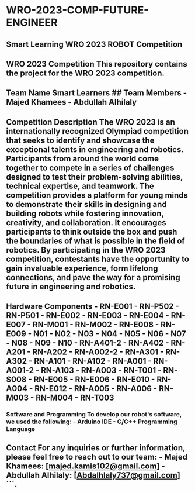 # WRO-2023-COMP-FUTURE-ENGINEER
## Smart Learning  WRO 2023 ROBOT Competition 
## WRO 2023 Competition This repository contains the project for the WRO 2023 competition.
## Team Name Smart Learners ## Team Members - Majed Khamees - Abdullah Alhilaly ## 
## Competition Description The WRO 2023 is an internationally recognized Olympiad competition that seeks to identify and showcase the exceptional talents in engineering and robotics. Participants from around the world come together to compete in a series of challenges designed to test their problem-solving abilities, technical expertise, and teamwork. The competition provides a platform for young minds to demonstrate their skills in designing and building robots while fostering innovation, creativity, and collaboration. It encourages participants to think outside the box and push the boundaries of what is possible in the field of robotics. By participating in the WRO 2023 competition, contestants have the opportunity to gain invaluable experience, form lifelong connections, and pave the way for a promising future in engineering and robotics. ##
## Hardware Components - RN-E001 - RN-P502 - RN-P501 - RN-E002 - RN-E003 - RN-E004 - RN-E007 - RN-M001 - RN-M002 - RN-E008 - RN-E009 - N01 - N02 - N03 - N04 - N05 - N06 - N07 - N08 - N09 - N10 - RN-A401-2 - RN-A402 - RN-A201 - RN-A202 - RN-A002-2 - RN-A301 - RN-A302 - RN-A101 - RN-A102 - RN-A001 - RN-A001-2 - RN-A103 - RN-A003 - RN-T001 - RN-S008 - RN-E005 - RN-E006 - RN-E010 - RN-A004 - RN-E012 - RN-A005 - RN-A006 - RN-M003 - RN-M004 - RN-T003
### Software and Programming To develop our robot's software, we used the following: - Arduino IDE - C/C++ Programming Language 
 ## Contact For any inquiries or further information, please feel free to reach out to our team: - Majed Khamees: [majed.kamis102@gmail.com] - Abdullah Alhilaly: [Abdalhlaly737@gmail.com] ```.
